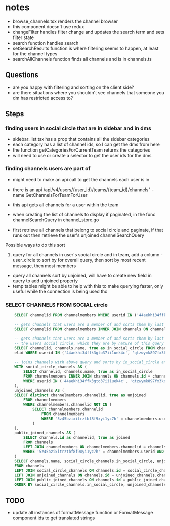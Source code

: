 # notes

- browse_channels.tsx renders the channel browser
- this component doesn't use redux
- changeFilter handles filter change and updates the search term and sets filter state
- search function handles search
- setSearchResults function is where filtering seems to happen, at least for the channel types
- searchAllChannels function finds all channels and is in channels.ts

## Questions
- are you happy with filtering and sorting on the client side?
- are there situations where you shouldn't see channels that someone you dm has restricted access to?


## Steps

### finding users in social circle that are in sidebar and in dms
- sidebar_list.tsx has a prop that contains all the sidebar categories
- each category has a list of channel ids, so I can get the dms from here
- the function getCategoriesForCurrentTeam returns the categories
- will need to use or create a selector to get the user ids for the dms

### finding channels users are part of
- might need to make an api call to get the channels each user is in
- there is an api /api/v4/users/{user_id}/teams/{team_id}/channels" - name GetChannelsForTeamForUser
- this api gets all channels for a user within the team

- when creating the list of channels to display if paginated, in the func channelSearchQuery in channel_store.go
- first retrieve all channels that belong to social circle and paginate, if that runs out then retrieve the
user's unjoined channelSearchQuery

Possible ways to do this sort
1. query for all channels in user's social circle and in team, add a column - user_circle to sort by for overall query, then sort by most recent message, then most members
- query all channels sort by unjoined, will have to create new field in query to add unjoined property
- temp tables might be able to help with this to make querying faster, only useful while the connection is being used tho


### SELECT CHANNELS FROM SOCIAL circle
```sql
    SELECT channelid FROM channelmembers WHERE userid IN ('44aekhi34ffk3gto37ii1uek4c', 'qtzwymk897fx3kqw6p77a3uofe');
    
    -- gets channels that users are a member of and sorts them by last updated time
    SELECT channelid FROM channelmembers INNER JOIN channels ON channels.id = channelid WHERE userid IN ('44aekhi34ffk3gto37ii1uek4c', 'qtzwymk897fx3kqw6p77a3uofe') ORDER BY channels.lastpostat DESC;
    
    -- gets channels that users are a member of and sorts them by last updated time and returns a bool for if they are in 
    -- the users social circle, which they are by nature of this query
    SELECT channelid, channels.name, true as in_social_circle FROM channelmembers INNER JOIN channels ON channels.id = chann
    elid WHERE userid IN ('44aekhi34ffk3gto37ii1uek4c', 'qtzwymk897fx3kqw6p77a3uofe') ORDER BY channels.lastpostat DESC;
    
    -- joins channels with above query and sorts by in_social_circle and lastpostat
    WITH social_circle_channels AS (
        SELECT channelid, channels.name, true as in_social_circle
        FROM channelmembers INNER JOIN channels ON channels.id = channelid
        WHERE userid IN ('44aekhi34ffk3gto37ii1uek4c', 'qtzwymk897fx3kqw6p77a3uofe') ORDER BY in_social_circle, channels.lastpostat DESC
    ),
    unjoined_channels AS (
    SELECT distinct channelmembers.channelid, true as unjoined                        
        FROM channelmembers 
        WHERE channelmembers.channelid NOT IN (
            SELECT channelmembers.channelid
                FROM channelmembers
                WHERE '5z45bzixitrztbf8f9xyi1yz7h' = channelmembers.userid
            )
    ),
    public_joined_channels AS (
        SELECT channels.id as channelid, true as joined
        FROM channels
        LEFT JOIN channelmembers ON channelmembers.channelid = channels.id
        WHERE '5z45bzixitrztbf8f9xyi1yz7h' = channelmembers.userid AND channels.type = 'O'
    )
    SELECT channels.name, social_circle_channels.in_social_circle, unjoined_channels.unjoined, public_joined_channels.joined
    FROM channels
    LEFT JOIN social_circle_channels ON channels.id = social_circle_channels.channelid
    LEFT JOIN unjoined_channels ON channels.id = unjoined_channels.channelid
    LEFT JOIN public_joined_channels ON channels.id = public_joined_channels.channelid
    ORDER BY social_circle_channels.in_social_circle, unjoined_channels.unjoined, public_joined_channels.joined, channels.lastpostat;
```



## TODO
- update all instances of formatMessage function or FormatMessage component ids to get translated strings
